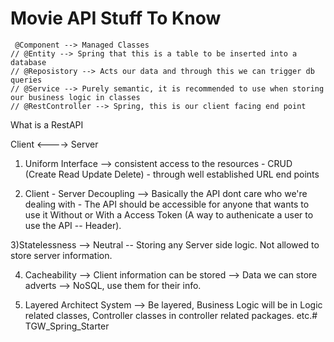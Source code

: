 # Movie API Stuff To Know

     @Component --> Managed Classes 
	// @Entity --> Spring that this is a table to be inserted into a database
	// @Reposistory --> Acts our data and through this we can trigger db queries
	// @Service --> Purely semantic, it is recommended to use when storing our business logic in classes 
	// @RestController --> Spring, this is our client facing end point 
	
What is a RestAPI

Client <----> Server 

1) Uniform Interface --> consistent access to the resources - CRUD (Create Read Update Delete) - through well established URL end points

2) Client - Server Decoupling --> Basically the API dont care who we're dealing with - The API should be accessible for anyone that wants to use it
								Without or With a Access Token (A way to authenicate a user to use the API -- Header).
								
3)Statelessness --> Neutral -- Storing any Server side logic. Not allowed to store server information.

4) Cacheability --> Client information can be stored --> Data we can store adverts --> NoSQL, use them for their info.

5) Layered Architect System --> Be layered, Business Logic will be in Logic related classes, Controller classes in controller related packages. etc.# TGW_Spring_Starter
